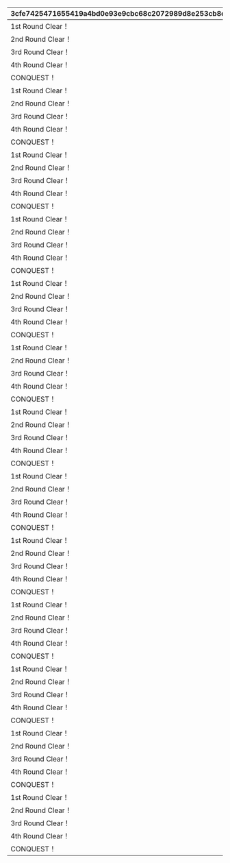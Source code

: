 |3cfe7425471655419a4bd0e93e9cbc68c2072989d8e253cb8c641b8961781702|cb0c1a46416d84a18b0c0dfe9e5729097c6e1d03d10839224020e1c15763be28|14bdc45896753e1f0582136d5823700b9b7de2a6964edacc6747b616d662f0ce|fbf48c5707bdb8c3bc62582c121f874b95dc1daaa738df86ec2671e3d185e2d3|d3ff295d39dece79919ba14e0043224594c085d00d90061c5b3f1cc976c4ca81|f890eca3195ff860bd8f9d9e3e9a2bf42e8e05292c0ee2aff5382b2b57828a1d|44ec9add8b8515e1d96ab7cebfff28e1124a74ea5556d9f9930cac7a6e5615be|95ba0abdbfe47b04daeb24b89b24084b08a317a3a7c7ce6e222e898d0085b7f1|d7657bbd0b7bd23112faaaeebe834c4b9e6dd9fba6fb3e99307bc10e72e0e3d7|8a41c205bcc098c370fc62fb62120d44c99ba2e7edbf56e13068d21852997863|5217d310822904ecb4c9c5295a1521f68c4a1ede4a0003a84e068132936f8242|af8b07e526b8a1bb52ae79836e8e7a3ae5fe3f6b36bc91d023c8b02c7f843531|958d86bfd9de2aec4ff620a3b758c1dcf679826dbf949a04b770261cdb5caaff|11a1df35859282668c9fb59a5faede776d8993fb8dd24449b2496bfa27d9f06c|0d9685c66191307d91e42b53660d0ee7da1a1c2b809bc61d4cade83889da9016|
| --- | --- | --- | --- | --- | --- | --- | --- | --- | --- | --- | --- | --- | --- | --- |
|1st Round Clear！|3200101|2015/04/01 15:00:00|603|1004110|1|2030/04/01 14:59:59|0|0|80001|スペシャルダンジョンを1回登頂しよう|1|0|32001|32001001|
|2nd Round Clear！|3200102|2015/04/01 15:00:00|603|1004110|1|2030/04/01 14:59:59|0|0|80001|スペシャルダンジョンを2回登頂しよう|2|0|32001|32001002|
|3rd Round Clear！|3200103|2015/04/01 15:00:00|603|1004110|1|2030/04/01 14:59:59|0|0|80001|スペシャルダンジョンを3回登頂しよう|3|0|32001|32001003|
|4th Round Clear！|3200104|2015/04/01 15:00:00|603|1004110|1|2030/04/01 14:59:59|0|0|80001|スペシャルダンジョンを4回登頂しよう|4|0|32001|32001004|
|CONQUEST！|3200105|2015/04/01 15:00:00|603|1004110|1|2030/04/01 14:59:59|0|0|80001|スペシャルダンジョンを5回登頂しよう|5|0|32001|32001005|
|1st Round Clear！|3200201|2015/04/01 15:00:00|603|1004110|1|2030/04/01 14:59:59|0|0|80001|スペシャルダンジョンを1回登頂しよう|1|0|32002|32001001|
|2nd Round Clear！|3200202|2015/04/01 15:00:00|603|1004110|1|2030/04/01 14:59:59|0|0|80001|スペシャルダンジョンを2回登頂しよう|2|0|32002|32001002|
|3rd Round Clear！|3200203|2015/04/01 15:00:00|603|1004110|1|2030/04/01 14:59:59|0|0|80001|スペシャルダンジョンを3回登頂しよう|3|0|32002|32001003|
|4th Round Clear！|3200204|2015/04/01 15:00:00|603|1004110|1|2030/04/01 14:59:59|0|0|80001|スペシャルダンジョンを4回登頂しよう|4|0|32002|32001004|
|CONQUEST！|3200205|2015/04/01 15:00:00|603|1004110|1|2030/04/01 14:59:59|0|0|80001|スペシャルダンジョンを5回登頂しよう|5|0|32002|32001005|
|1st Round Clear！|3200301|2015/04/01 15:00:00|603|1004110|1|2030/04/01 14:59:59|0|0|80001|スペシャルダンジョンを1回登頂しよう|1|0|32003|32001001|
|2nd Round Clear！|3200302|2015/04/01 15:00:00|603|1004110|1|2030/04/01 14:59:59|0|0|80001|スペシャルダンジョンを2回登頂しよう|2|0|32003|32001002|
|3rd Round Clear！|3200303|2015/04/01 15:00:00|603|1004110|1|2030/04/01 14:59:59|0|0|80001|スペシャルダンジョンを3回登頂しよう|3|0|32003|32001003|
|4th Round Clear！|3200304|2015/04/01 15:00:00|603|1004110|1|2030/04/01 14:59:59|0|0|80001|スペシャルダンジョンを4回登頂しよう|4|0|32003|32001004|
|CONQUEST！|3200305|2015/04/01 15:00:00|603|1004110|1|2030/04/01 14:59:59|0|0|80001|スペシャルダンジョンを5回登頂しよう|5|0|32003|32001005|
|1st Round Clear！|3200401|2015/04/01 15:00:00|603|1004110|1|2030/04/01 14:59:59|0|0|80001|スペシャルダンジョンを1回登頂しよう|1|0|32004|32001001|
|2nd Round Clear！|3200402|2015/04/01 15:00:00|603|1004110|1|2030/04/01 14:59:59|0|0|80001|スペシャルダンジョンを2回登頂しよう|2|0|32004|32001002|
|3rd Round Clear！|3200403|2015/04/01 15:00:00|603|1004110|1|2030/04/01 14:59:59|0|0|80001|スペシャルダンジョンを3回登頂しよう|3|0|32004|32001003|
|4th Round Clear！|3200404|2015/04/01 15:00:00|603|1004110|1|2030/04/01 14:59:59|0|0|80001|スペシャルダンジョンを4回登頂しよう|4|0|32004|32001004|
|CONQUEST！|3200405|2015/04/01 15:00:00|603|1004110|1|2030/04/01 14:59:59|0|0|80001|スペシャルダンジョンを5回登頂しよう|5|0|32004|32001005|
|1st Round Clear！|3200501|2015/04/01 15:00:00|603|1004110|1|2030/04/01 14:59:59|0|0|80001|スペシャルダンジョンを1回登頂しよう|1|0|32005|32001001|
|2nd Round Clear！|3200502|2015/04/01 15:00:00|603|1004110|1|2030/04/01 14:59:59|0|0|80001|スペシャルダンジョンを2回登頂しよう|2|0|32005|32001002|
|3rd Round Clear！|3200503|2015/04/01 15:00:00|603|1004110|1|2030/04/01 14:59:59|0|0|80001|スペシャルダンジョンを3回登頂しよう|3|0|32005|32001003|
|4th Round Clear！|3200504|2015/04/01 15:00:00|603|1004110|1|2030/04/01 14:59:59|0|0|80001|スペシャルダンジョンを4回登頂しよう|4|0|32005|32001004|
|CONQUEST！|3200505|2015/04/01 15:00:00|603|1004110|1|2030/04/01 14:59:59|0|0|80001|スペシャルダンジョンを5回登頂しよう|5|0|32005|32001005|
|1st Round Clear！|3200601|2015/04/01 15:00:00|603|1004110|1|2030/04/01 14:59:59|0|0|80001|スペシャルダンジョンを1回登頂しよう|1|0|32006|32001001|
|2nd Round Clear！|3200602|2015/04/01 15:00:00|603|1004110|1|2030/04/01 14:59:59|0|0|80001|スペシャルダンジョンを2回登頂しよう|2|0|32006|32001002|
|3rd Round Clear！|3200603|2015/04/01 15:00:00|603|1004110|1|2030/04/01 14:59:59|0|0|80001|スペシャルダンジョンを3回登頂しよう|3|0|32006|32001003|
|4th Round Clear！|3200604|2015/04/01 15:00:00|603|1004110|1|2030/04/01 14:59:59|0|0|80001|スペシャルダンジョンを4回登頂しよう|4|0|32006|32001004|
|CONQUEST！|3200605|2015/04/01 15:00:00|603|1004110|1|2030/04/01 14:59:59|0|0|80001|スペシャルダンジョンを5回登頂しよう|5|0|32006|32001005|
|1st Round Clear！|3200701|2015/04/01 15:00:00|603|1004110|1|2030/04/01 14:59:59|0|0|80001|スペシャルダンジョンを1回登頂しよう|1|0|32007|32001001|
|2nd Round Clear！|3200702|2015/04/01 15:00:00|603|1004110|1|2030/04/01 14:59:59|0|0|80001|スペシャルダンジョンを2回登頂しよう|2|0|32007|32001002|
|3rd Round Clear！|3200703|2015/04/01 15:00:00|603|1004110|1|2030/04/01 14:59:59|0|0|80001|スペシャルダンジョンを3回登頂しよう|3|0|32007|32001003|
|4th Round Clear！|3200704|2015/04/01 15:00:00|603|1004110|1|2030/04/01 14:59:59|0|0|80001|スペシャルダンジョンを4回登頂しよう|4|0|32007|32001004|
|CONQUEST！|3200705|2015/04/01 15:00:00|603|1004110|1|2030/04/01 14:59:59|0|0|80001|スペシャルダンジョンを5回登頂しよう|5|0|32007|32001005|
|1st Round Clear！|3200801|2015/04/01 15:00:00|603|1004110|1|2030/04/01 14:59:59|0|0|80001|スペシャルダンジョンを1回登頂しよう|1|0|32008|32001001|
|2nd Round Clear！|3200802|2015/04/01 15:00:00|603|1004110|1|2030/04/01 14:59:59|0|0|80001|スペシャルダンジョンを2回登頂しよう|2|0|32008|32001002|
|3rd Round Clear！|3200803|2015/04/01 15:00:00|603|1004110|1|2030/04/01 14:59:59|0|0|80001|スペシャルダンジョンを3回登頂しよう|3|0|32008|32001003|
|4th Round Clear！|3200804|2015/04/01 15:00:00|603|1004110|1|2030/04/01 14:59:59|0|0|80001|スペシャルダンジョンを4回登頂しよう|4|0|32008|32001004|
|CONQUEST！|3200805|2015/04/01 15:00:00|603|1004110|1|2030/04/01 14:59:59|0|0|80001|スペシャルダンジョンを5回登頂しよう|5|0|32008|32001005|
|1st Round Clear！|3200901|2015/04/01 15:00:00|603|1004110|1|2030/04/01 14:59:59|0|0|80001|スペシャルダンジョンを1回登頂しよう|1|0|32009|32001001|
|2nd Round Clear！|3200902|2015/04/01 15:00:00|603|1004110|1|2030/04/01 14:59:59|0|0|80001|スペシャルダンジョンを2回登頂しよう|2|0|32009|32001002|
|3rd Round Clear！|3200903|2015/04/01 15:00:00|603|1004110|1|2030/04/01 14:59:59|0|0|80001|スペシャルダンジョンを3回登頂しよう|3|0|32009|32001003|
|4th Round Clear！|3200904|2015/04/01 15:00:00|603|1004110|1|2030/04/01 14:59:59|0|0|80001|スペシャルダンジョンを4回登頂しよう|4|0|32009|32001004|
|CONQUEST！|3200905|2015/04/01 15:00:00|603|1004110|1|2030/04/01 14:59:59|0|0|80001|スペシャルダンジョンを5回登頂しよう|5|0|32009|32001005|
|1st Round Clear！|3201001|2015/04/01 15:00:00|603|1004110|1|2030/04/01 14:59:59|0|0|80001|スペシャルダンジョンを1回登頂しよう|1|0|32010|32001001|
|2nd Round Clear！|3201002|2015/04/01 15:00:00|603|1004110|1|2030/04/01 14:59:59|0|0|80001|スペシャルダンジョンを2回登頂しよう|2|0|32010|32001002|
|3rd Round Clear！|3201003|2015/04/01 15:00:00|603|1004110|1|2030/04/01 14:59:59|0|0|80001|スペシャルダンジョンを3回登頂しよう|3|0|32010|32001003|
|4th Round Clear！|3201004|2015/04/01 15:00:00|603|1004110|1|2030/04/01 14:59:59|0|0|80001|スペシャルダンジョンを4回登頂しよう|4|0|32010|32001004|
|CONQUEST！|3201005|2015/04/01 15:00:00|603|1004110|1|2030/04/01 14:59:59|0|0|80001|スペシャルダンジョンを5回登頂しよう|5|0|32010|32001005|
|1st Round Clear！|3201101|2015/04/01 15:00:00|603|1004110|1|2030/04/01 14:59:59|0|0|80001|スペシャルダンジョンを1回登頂しよう|1|0|32011|32001001|
|2nd Round Clear！|3201102|2015/04/01 15:00:00|603|1004110|1|2030/04/01 14:59:59|0|0|80001|スペシャルダンジョンを2回登頂しよう|2|0|32011|32001002|
|3rd Round Clear！|3201103|2015/04/01 15:00:00|603|1004110|1|2030/04/01 14:59:59|0|0|80001|スペシャルダンジョンを3回登頂しよう|3|0|32011|32001003|
|4th Round Clear！|3201104|2015/04/01 15:00:00|603|1004110|1|2030/04/01 14:59:59|0|0|80001|スペシャルダンジョンを4回登頂しよう|4|0|32011|32001004|
|CONQUEST！|3201105|2015/04/01 15:00:00|603|1004110|1|2030/04/01 14:59:59|0|0|80001|スペシャルダンジョンを5回登頂しよう|5|0|32011|32001005|
|1st Round Clear！|3201201|2015/04/01 15:00:00|603|1004110|1|2030/04/01 14:59:59|0|0|80001|スペシャルダンジョンを1回登頂しよう|1|0|32012|32001001|
|2nd Round Clear！|3201202|2015/04/01 15:00:00|603|1004110|1|2030/04/01 14:59:59|0|0|80001|スペシャルダンジョンを2回登頂しよう|2|0|32012|32001002|
|3rd Round Clear！|3201203|2015/04/01 15:00:00|603|1004110|1|2030/04/01 14:59:59|0|0|80001|スペシャルダンジョンを3回登頂しよう|3|0|32012|32001003|
|4th Round Clear！|3201204|2015/04/01 15:00:00|603|1004110|1|2030/04/01 14:59:59|0|0|80001|スペシャルダンジョンを4回登頂しよう|4|0|32012|32001004|
|CONQUEST！|3201205|2015/04/01 15:00:00|603|1004110|1|2030/04/01 14:59:59|0|0|80001|スペシャルダンジョンを5回登頂しよう|5|0|32012|32001005|
|1st Round Clear！|3201301|2015/04/01 15:00:00|603|1004110|1|2030/04/01 14:59:59|0|0|80001|スペシャルダンジョンを1回登頂しよう|1|0|32013|32001001|
|2nd Round Clear！|3201302|2015/04/01 15:00:00|603|1004110|1|2030/04/01 14:59:59|0|0|80001|スペシャルダンジョンを2回登頂しよう|2|0|32013|32001002|
|3rd Round Clear！|3201303|2015/04/01 15:00:00|603|1004110|1|2030/04/01 14:59:59|0|0|80001|スペシャルダンジョンを3回登頂しよう|3|0|32013|32001003|
|4th Round Clear！|3201304|2015/04/01 15:00:00|603|1004110|1|2030/04/01 14:59:59|0|0|80001|スペシャルダンジョンを4回登頂しよう|4|0|32013|32001004|
|CONQUEST！|3201305|2015/04/01 15:00:00|603|1004110|1|2030/04/01 14:59:59|0|0|80001|スペシャルダンジョンを5回登頂しよう|5|0|32013|32001005|